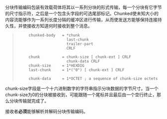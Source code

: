 分块传输编码包装有效载荷体将其以一系列分块的形式传输，每一个分块有它字节的尺寸指示符，之后是一个包含头字段的可选尾部标记。Chunked使未知大小的内容流能够作为一系列长度分隔的缓冲区进行传输，从而使发送方能够保持连接持久性，并使接收方知道何时接收到整个消息。

> ```
>      chunked-body   = *chunk
>                       last-chunk
>                       trailer-part
>                       CRLF
>
>      chunk          = chunk-size [ chunk-ext ] CRLF
>                       chunk-data CRLF
>      chunk-size     = 1*HEXDIG
>      last-chunk     = 1*("0") [ chunk-ext ] CRLF
>
>      chunk-data     = 1*OCTET ; a sequence of chunk-size octets
> ```

chunk-size字段是一个十六进制数字的字符串指示分块数据的字节尺寸。当一个chunk-size为0的分块被接收到，可能跟随一个尾标并且最后由一个空行终止，那么分块传输就完成了。

接收者**必须**能够解析并解码分块传输编码。